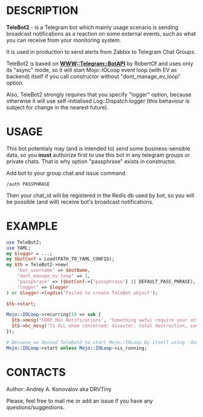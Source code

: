# DESCRIPTION

**TeleBot2** - is a Telegram bot which mainly usage scenario is sending broadcast notifications as a reaction on some external events, such as what you can receive from your monitoring system.

It is used in production to send alerts from Zabbix to Telegram Chat Groups.

TeleBot2 is based on **[WWW::Telegram::BotAPI](https://github.com/Robertof/perl-www-telegram-botapi)** by RobertOf and uses only its "async" mode, so it will 
start Mojo::IOLoop event loop (with EV as backend) itself if you call constructor without "dont_manage_ev_loop" option.

Also, TeleBot2 strongly requires that you specify "logger" option, because otherwise it will use self-initialised Log::Dispatch logger 
(this behaviour is subject for change in the nearest future).

# USAGE

This bot potentialy may (and is intended to) send some business-sensible data, so you **must** authorize first to use this bot in any telegram groups or private chats.
That is why option "passphrase" exists in constructor.

Add bot to your group chat and issue command
```
/auth PASSPHRASE
```
Then your chat_id will be registered in the Redis db used by bot, so you will be possible (and will) receive bot's broadcast notifications.

# EXAMPLE

```perl
use TeleBot2;
use YAML;
my $logger = ...;
my $botConf = Load(PATH_TO_YAML_CONFIG);
my $tb = TeleBot2->new(
    'bot_username' => $botName,
    'dont_manage_ev_loop' => 1,
    'passphrase' => ($botConf->{'passphrase'} || DEFAULT_PASS_PHRASE),
    'logger' => $logger
) or $logger->logdie('Failed to create TeleBot object');

$tb->start;

Mojo::IOLoop->recurring(10 => sub {
  $tb->mesg('CORP.Mon Notifications', 'Something awful require your attention');
  $tb->bc_mesg('To ALL whom concerned: disaster, total destruction, save our souls!');
});

# Because we denied TeleBot2 to start Mojo::IOLoop by itself using 'dont_manage_ev_loop' option:
Mojo::IOLoop->start unless Mojo::IOLoop->is_running;
```

# CONTACTS

Author: Andrey A. Konovalov aka DRVTiny <drvtiny AT google mail DOT com>

Please, feel free to mail me or add an issue if you have any questions/suggestions.
